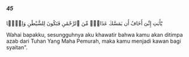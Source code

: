 ##### 45

<span class="ayah">يَٰٓأَبَتِ إِنِّىٓ أَخَافُ أَن يَمَسَّكَ عَذَابٌۭ مِّنَ ٱلرَّحْمَٰنِ فَتَكُونَ لِلشَّيْطَٰنِ وَلِيًّۭا</span>

<span class="ayah_translation">Wahai bapakku, sesungguhnya aku khawatir bahwa kamu akan ditimpa azab dari Tuhan Yang Maha Pemurah, maka kamu menjadi kawan bagi syaitan".</span>
